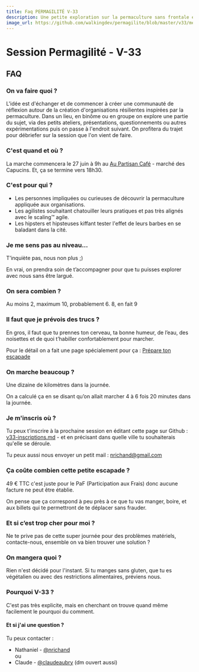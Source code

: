```yaml
---
title: Faq PERMAGILITÉ V-33
description: Une petite exploration sur la permaculture sans frontale et sans baudrier du côté de Bordeaux.
image_url: https://github.com/walkingdev/permagilite/blob/master/v33/media/banner.jpg?raw=true
---
```


# Session Permagilité - V-33

## FAQ

### On va faire quoi ?

L'idée est d'échanger et de commencer à créer une communauté de réflexion autour de la création d'organisations résilientes inspirées par la permaculture.
Dans un lieu, en binôme ou en groupe on explore une partie du sujet, via des petits ateliers, présentations, questionnements ou autres expérimentations puis on passe à l'endroit suivant.
On profitera du trajet pour débriefer sur la session que l'on vient de faire.

### C'est quand et où ?

La marche commencera le 27 juin à 9h au [Au Partisan Café](https://www.facebook.com/PartisanCafeCapucins/) - marché des Capucins.
Et, ça se termine vers 18h30.

### C'est pour qui ?

- Les personnes impliquées ou curieuses de découvrir la permaculture appliquée aux organisations.
- Les agilistes souhaitant chatouiller leurs pratiques et pas très alignés avec le scaling™ agile.
- Les hipsters et hipsteuses kiffant tester l'effet de leurs barbes en se baladant dans la cité.

### Je me sens pas au niveau…

T’inquiète pas, nous non plus ;)

En vrai, on prendra soin de t’accompagner pour que tu puisses explorer avec nous sans être largué.

### On sera combien ?

Au moins 2, maximum 10, probablement 6. 
8, en fait 9

### Il faut que je prévois des trucs ?

En gros, il faut que tu prennes ton cerveau, ta bonne humeur, de l’eau, des noisettes et de quoi t’habiller confortablement pour marcher.

Pour le détail on a fait une page spécialement pour ça : [Prépare ton escapade](http://walkingdev.fr/#walkingdev/permagilite/blob/master/v33/prepare-ton-escapade.md)

### On marche beaucoup ?

Une dizaine de kilomètres dans la journée.

On a calculé ça en se disant qu’on allait marcher 4 à 6 fois 20 minutes dans la journée.

### Je m'inscris où ?

Tu peux t'inscrire à la prochaine session en éditant cette page sur Github : [v33-inscriptions.md](https://github.com/walkingdev/permagilite/edit/master/v33/inscriptions.md) - et en précisant dans quelle ville tu souhaiterais qu'elle se déroule.

Tu peux aussi nous envoyer un petit mail : [nrichand@gmail.com](mailto:nrichand@gmail.com)

### Ça coûte combien cette petite escapade ?

49 € TTC c'est juste pour le PaF (Participation aux Frais) donc aucune facture ne peut être établie.

On pense que ça correspond à peu près à ce que tu vas manger, boire, et aux billets qui te permettront de te déplacer sans frauder.

### Et si c’est trop cher pour moi ?

Ne te prive pas de cette super journée pour des problèmes matériels, contacte-nous, ensemble on va bien trouver une solution ? 

### On mangera quoi ?

Rien n'est décidé pour l'instant. Si tu manges sans gluten, que tu es végétalien ou avec des restrictions alimentaires, préviens nous.

### Pourquoi V-33 ?

C'est pas très explicite, mais en cherchant on trouve quand même facilement le pourquoi du comment.

#### Et si j'ai une question ?

Tu peux contacter :  
- Nathaniel - [@nrichand](http://twitter.com/nrichand)  
ou  
- Claude - [@claudeaubry](http://twitter.com/claudeaubry) (dm ouvert aussi) 
